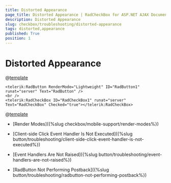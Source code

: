```yaml
---
title: Distorted Appearance
page_title: Distorted Appearance | RadCheckBox for ASP.NET AJAX Documentation
description: Distorted Appearance
slug: checkbox/troubleshooting/distorted-appearance
tags: distorted,appearance
published: True
position: 1
---
```


# Distorted Appearance

@[template](/_templates/button/distorted-appearance.md#intro "control: RadCheckBox")

````ASP.NET
<telerik:RadButton RenderMode="Lightweight" ID="RadButton1" runat="server" Text="RadButton" />
<br />
<telerik:RadCheckBox ID="RadCheckBox1" runat="server" Text="RadCheckBox" Checked="true"></telerik:RadCheckBox>
```` 

@[template](/_templates/button/distorted-appearance.md#cause-resolve "control: RadCheckBox")


* [Render Modes]({%slug checkbox/mobile-support/render-modes%})

* [Client-side Click Event Handler Is Not Executed]({%slug button/troubleshooting/client-side-click-event-handler-is-not-executed%})

* [Event Handlers Are Not Raised]({%slug button/troubleshooting/event-handlers-are-not-raised%})

* [RadButton Not Performing Postback]({%slug button/troubleshooting/radbutton-not-performing-postback%})

